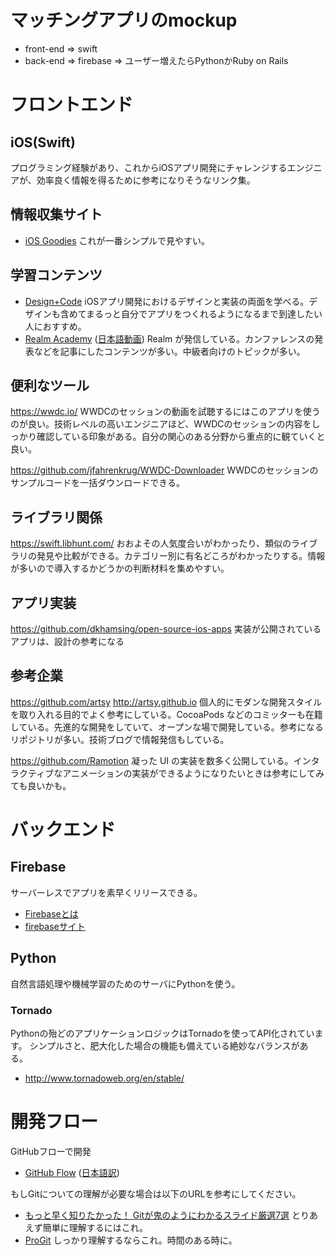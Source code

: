 # マッチングアプリのmockup
- front-end => swift
- back-end => firebase => ユーザー増えたらPythonかRuby on Rails

# フロントエンド
## iOS(Swift)

プログラミング経験があり、これからiOSアプリ開発にチャレンジするエンジニアが、効率良く情報を得るために参考になりそうなリンク集。

## 情報収集サイト

- [iOS Goodies](http://ios-goodies.com/) これが一番シンプルで見やすい。

## 学習コンテンツ

- [Design+Code](https://designcode.io/) iOSアプリ開発におけるデザインと実装の両面を学べる。デザインも含めてまるっと自分でアプリをつくれるようになるまで到達したい人におすすめ。
- [Realm Academy](https://academy.realm.io/section/apple/) ([日本語動画](https://academy.realm.io/jp/section/apple/)) Realm が発信している。カンファレンスの発表などを記事にしたコンテンツが多い。中級者向けのトピックが多い。


## 便利なツール
https://wwdc.io/
WWDCのセッションの動画を試聴するにはこのアプリを使うのが良い。技術レベルの高いエンジニアほど、WWDCのセッションの内容をしっかり確認している印象がある。自分の関心のある分野から重点的に観ていくと良い。

https://github.com/jfahrenkrug/WWDC-Downloader
WWDCのセッションのサンプルコードを一括ダウンロードできる。

## ライブラリ関係

https://swift.libhunt.com/
おおよその人気度合いがわかったり、類似のライブラリの発見や比較ができる。カテゴリー別に有名どころがわかったりする。情報が多いので導入するかどうかの判断材料を集めやすい。


## アプリ実装

https://github.com/dkhamsing/open-source-ios-apps
実装が公開されているアプリは、設計の参考になる
## 参考企業

https://github.com/artsy
http://artsy.github.io
個人的にモダンな開発スタイルを取り入れる目的でよく参考にしている。CocoaPods などのコミッターも在籍している。先進的な開発をしていて、オープンな場で開発している。参考になるリポジトリが多い。技術ブログで情報発信もしている。

https://github.com/Ramotion
凝った UI の実装を数多く公開している。インタラクティブなアニメーションの実装ができるようになりたいときは参考にしてみても良いかも。



# バックエンド
## Firebase
サーバーレスでアプリを素早くリリースできる。
- [Firebaseとは](https://www.topgate.co.jp/firebase01-what-is-firebase)
- [firebaseサイト](https://firebase.google.com/)

## Python

自然言語処理や機械学習のためのサーバにPythonを使う。

### Tornado

Pythonの殆どのアプリケーションロジックはTornadoを使ってAPI化されています。
シンプルさと、肥大化した場合の機能も備えている絶妙なバランスがある。

- http://www.tornadoweb.org/en/stable/

# 開発フロー
GitHubフローで開発

- [GitHub Flow](http://scottchacon.com/2011/08/31/github-flow.html) ([日本語訳](https://gist.github.com/Gab-km/3705015))

もしGitについての理解が必要な場合は以下のURLを参考にしてください。

- [もっと早く知りたかった！ Gitが鬼のようにわかるスライド厳選7選](http://www.find-job.net/startup/7-git-slides) とりあえず簡単に理解するにはこれ。
- [ProGit](https://git-scm.com/book/ja/v2) しっかり理解するならこれ。時間のある時に。

